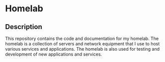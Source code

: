 # Homelab

## Description

This repository contains the code and documentation for my homelab. The homelab is a collection of servers and network equipment that I use to host various services and applications. The homelab is also used for testing and development of new applications and services.